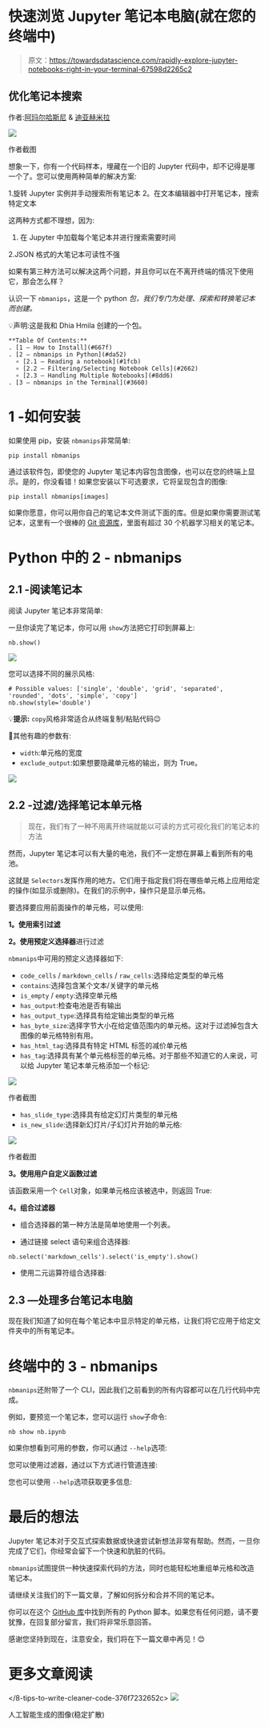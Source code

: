 # 快速浏览 Jupyter 笔记本电脑(就在您的终端中)

> 原文：<https://towardsdatascience.com/rapidly-explore-jupyter-notebooks-right-in-your-terminal-67598d2265c2>

## 优化笔记本搜索

作者:[阿玛尔哈斯尼](https://medium.com/u/d38873cbc5aa?source=post_page-----40d1ab7243c2--------------------------------) & [迪亚赫米拉](https://medium.com/u/7f47bdb8b8c0?source=post_page-----40d1ab7243c2--------------------------------)

![](img/ca1ac1f971d194d9c2e903e62c164033.png)

作者截图

想象一下，你有一个代码样本，埋藏在一个旧的 Jupyter 代码中，却不记得是哪一个了。您可以使用两种简单的解决方案:

1.旋转 Jupyter 实例并手动搜索所有笔记本
2。在文本编辑器中打开笔记本，搜索特定文本

这两种方式都不理想，因为:

1.  在 Jupyter 中加载每个笔记本并进行搜索需要时间

2.JSON 格式的大笔记本可读性不强

如果有第三种方法可以解决这两个问题，并且你可以在不离开终端的情况下使用它，那会怎么样？

认识一下 `nbmanips`，这是一个 python *包，我们专门为处理、探索和转换笔记本而创建。*

💡声明:这是我和 Dhia Hmila 创建的一个包。

```
**Table Of Contents:** 
. [1 — How to Install](#667f)
. [2 — nbmanips in Python](#da52)
  ∘ [2.1 — Reading a notebook](#1fcb)
  ∘ [2.2 — Filtering/Selecting Notebook Cells](#2662)
  ∘ [2.3 — Handling Multiple Notebooks](#8dd6)
. [3 — nbmanips in the Terminal](#3660)
```

# 1 -如何安装

如果使用 pip，安装 `nbmanips`非常简单:

```
pip install nbmanips
```

通过该软件包，即使您的 Jupyter 笔记本内容包含图像，也可以在您的终端上显示。是的，你没看错！如果您安装以下可选要求，它将呈现包含的图像:

```
pip install nbmanips[images]
```

如果你愿意，你可以用你自己的笔记本文件测试下面的库。但是如果你需要测试笔记本，这里有一个很棒的 [Git 资源库](https://github.com/Nyandwi/machine_learning_complete.git)，里面有超过 30 个机器学习相关的笔记本。

# Python 中的 2 - nbmanips

## 2.1 -阅读笔记本

阅读 Jupyter 笔记本非常简单:

一旦你读完了笔记本，你可以用 `show`方法把它打印到屏幕上:

```
nb.show()
```

![](img/a9cc73b075b60afb9fd5353d60bc0456.png)

您可以选择不同的展示风格:

```
# Possible values: ['single', 'double', 'grid', 'separated', 'rounded', 'dots', 'simple', 'copy']
nb.show(style='double')
```

💡**提示:** `copy`风格非常适合从终端复制/粘贴代码😉

📓其他有趣的参数有:

*   `width`:单元格的宽度
*   `exclude_output`:如果想要隐藏单元格的输出，则为 True。

![](img/570e1f4bb6b519847eec252896c0fa41.png)

## 2.2 -过滤/选择笔记本单元格

> 现在，我们有了一种不用离开终端就能以可读的方式可视化我们的笔记本的方法

然而，Jupyter 笔记本可以有大量的电池，我们不一定想在屏幕上看到所有的电池。

这就是 `Selectors`发挥作用的地方。它们用于指定我们将在哪些单元格上应用给定的操作(如显示或删除)。在我们的示例中，操作只是显示单元格。

要选择要应用前面操作的单元格，可以使用:

**1。使用索引过滤**

**2。使用预定义选择器**进行过滤

`nbmanips`中可用的预定义选择器如下:

*   `code_cells` / `markdown_cells` / `raw_cells`:选择给定类型的单元格
*   `contains`:选择包含某个文本/关键字的单元格
*   `is_empty` / `empty`:选择空单元格
*   `has_output`:检查电池是否有输出
*   `has_output_type`:选择具有给定输出类型的单元格
*   `has_byte_size`:选择字节大小在给定值范围内的单元格。这对于过滤掉包含大图像的单元格特别有用。
*   `has_html_tag`:选择具有特定 HTML 标签的减价单元格
*   `has_tag`:选择具有某个单元格标签的单元格。对于那些不知道它的人来说，可以给 Jupyter 笔记本单元格添加一个标记:

![](img/7addad23582042704f252b40079e1068.png)

作者截图

*   `has_slide_type`:选择具有给定幻灯片类型的单元格
*   `is_new_slide`:选择新幻灯片/子幻灯片开始的单元格:

![](img/11343faced88ddb62e5ee2bd9892c94d.png)

作者截图

**3。使用用户自定义函数过滤**

该函数采用一个 `Cell`对象，如果单元格应该被选中，则返回 True:

**4。组合过滤器**

*   组合选择器的第一种方法是简单地使用一个列表。

*   通过链接 select 语句来组合选择器:

```
nb.select('markdown_cells').select('is_empty').show()
```

*   使用二元运算符组合选择器:

## 2.3 —处理多台笔记本电脑

现在我们知道了如何在每个笔记本中显示特定的单元格，让我们将它应用于给定文件夹中的所有笔记本。

# 终端中的 3 - nbmanips

`nbmanips`还附带了一个 CLI，因此我们之前看到的所有内容都可以在几行代码中完成。

例如，要预览一个笔记本，您可以运行 `show`子命令:

```
nb show nb.ipynb
```

如果你想看到可用的参数，你可以通过 `--help`选项:

您可以使用过滤器，通过以下方式进行管道连接:

您也可以使用 `--help`选项获取更多信息:

# 最后的想法

Jupyter 笔记本对于交互式探索数据或快速尝试新想法非常有帮助。然而，一旦你完成了它们，你经常会留下一个快速和肮脏的代码。

`nbmanips`试图提供一种快速探索代码的方法，同时也能轻松地重组单元格和改造笔记本。

请继续关注我们的下一篇文章，了解如何拆分和合并不同的笔记本。

你可以在这个 [GitHub 库](https://github.com/hmiladhia/nbmanips-playground)中找到所有的 Python 脚本。如果您有任何问题，请不要犹豫，在回复部分留言，我们将非常乐意回答。

感谢您坚持到现在，注意安全，我们将在下一篇文章中再见！😊

# 更多文章阅读

</how-to-easily-merge-multiple-jupyter-notebooks-into-one-e464a22d2dc4>  </equivalents-between-pandas-and-pyspark-c8b5ba57dc1d>  </8-tips-to-write-cleaner-code-376f7232652c>  </this-decorator-will-make-python-30-times-faster-715ca5a66d5f>  ![](img/c8568be1369ee087d2bf1610051820a1.png)

人工智能生成的图像(稳定扩散)